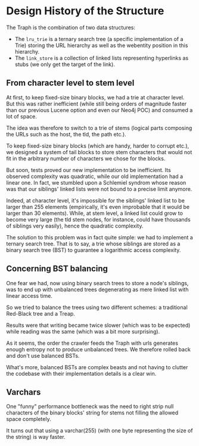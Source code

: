 # Design History of the Structure

The Traph is the combination of two data structures:

* The `lru_trie` is a ternary search tree (a specific implementation of a Trie) storing the URL hierarchy as well as the webentity position in this hierarchy.
* The `link_store` is a collection of linked lists representing hyperlinks as stubs (we only get the target of the link).

## From character level to stem level

At first, to keep fixed-size binary blocks, we had a trie at character level. But this was rather inefficient (while still being orders of magnitude faster than our previous Lucene option and even our Neo4j POC) and consumed a lot of space.

The idea was therefore to switch to a trie of stems (logical parts composing the URLs such as the host, the tld, the path etc.).

To keep fixed-size binary blocks (which are handy, harder to corrupt etc.), we designed a system of tail blocks to store stem characters that would not fit in the arbitrary number of characters we chose for the blocks.

But soon, tests proved our new implementation to be inefficient. Its observed complexity was quadratic, while our old implementation had a linear one. In fact, we stumbled upon a Schlemiel syndrom whose reason was that our siblings' linked lists were not bound to a precise limit anymore.

Indeed, at character level, it's impossible for the siblings' linked list to be larger than 255 elements (empirically, it's even improbable that it would be larger than 30 elements). While, at stem level, a linked list could grow to become very large (the tld stem nodes, for instance, could have thousands of siblings very easily), hence the quadratic complexity.

The solution to this problem was in fact quite simple: we had to implement a ternary search tree. That is to say, a trie whose siblings are stored as a binary search tree (BST) to guarantee a logarithmic access complexity.

## Concerning BST balancing

One fear we had, now using binary search trees to store a node's siblings, was to end up with unbalanced trees degenerating as mere linked list with linear access time.

So we tried to balance the trees using two different schemes: a traditional Red-Black tree and a Treap.

Results were that writing became twice slower (which was to be expected) while reading was the same (which was a bit more surprising).

As it seems, the order the crawler feeds the Traph with urls generates enough entropy not to produce unbalanced trees. We therefore rolled back and don't use balanced BSTs.

What's more, balanced BSTs are complex beasts and not having to clutter the codebase with their implementation details is a clear win.

## Varchars

One "funny" performance bottleneck was the need to right strip null characters of the binary blocks' string for stems not filling the allowed space completely.

It turns out that using a varchar(255) (with one byte representing the size of the string) is way faster.
